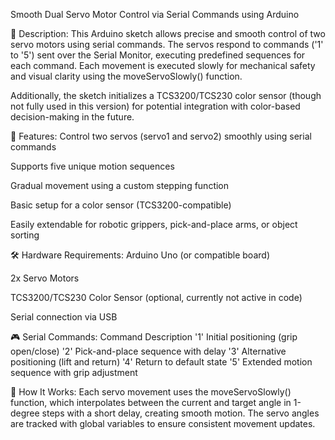 Smooth Dual Servo Motor Control via Serial Commands using Arduino

🧩 Description:
This Arduino sketch allows precise and smooth control of two servo motors using serial commands. The servos respond to commands ('1' to '5') sent over the Serial Monitor, executing predefined sequences for each command. Each movement is executed slowly for mechanical safety and visual clarity using the moveServoSlowly() function.

Additionally, the sketch initializes a TCS3200/TCS230 color sensor (though not fully used in this version) for potential integration with color-based decision-making in the future.

🚀 Features:
Control two servos (servo1 and servo2) smoothly using serial commands

Supports five unique motion sequences

Gradual movement using a custom stepping function

Basic setup for a color sensor (TCS3200-compatible)

Easily extendable for robotic grippers, pick-and-place arms, or object sorting

🛠️ Hardware Requirements:
Arduino Uno (or compatible board)

2x Servo Motors

TCS3200/TCS230 Color Sensor (optional, currently not active in code)

Serial connection via USB

🎮 Serial Commands:
Command	Description
'1'	Initial positioning (grip open/close)
'2'	Pick-and-place sequence with delay
'3'	Alternative positioning (lift and return)
'4'	Return to default state
'5'	Extended motion sequence with grip adjustment

🧠 How It Works:
Each servo movement uses the moveServoSlowly() function, which interpolates between the current and target angle in 1-degree steps with a short delay, creating smooth motion. The servo angles are tracked with global variables to ensure consistent movement updates.
